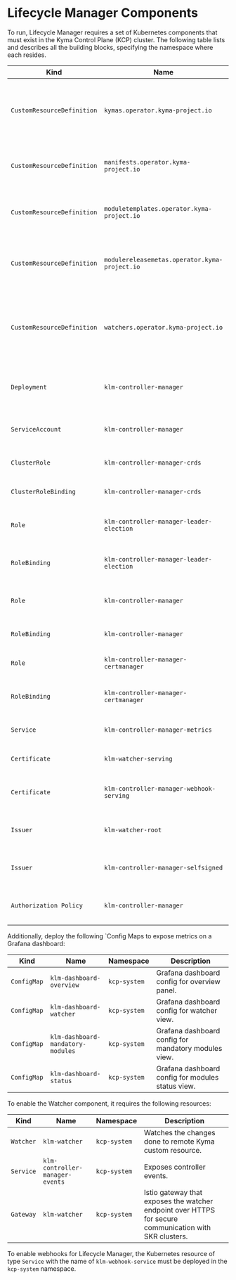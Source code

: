 # Lifecycle Manager Components

To run, Lifecycle Manager requires a set of Kubernetes components that must exist in the Kyma Control Plane (KCP) cluster. The following table lists and describes all the building blocks, specifying the namespace where each resides.

| Kind                       | Name                                          | Namespace      | Description                                                                                            |
|----------------------------|-----------------------------------------------|----------------|--------------------------------------------------------------------------------------------------------|
| `CustomResourceDefinition` | `kymas.operator.kyma-project.io`              | Cluster-wide   | Custom Resource Definition (CRD) for managing Kyma custom resources.                                   |
| `CustomResourceDefinition` | `manifests.operator.kyma-project.io`          | Cluster-wide   | CRD for module deployment and image configurations.                                                    |
| `CustomResourceDefinition` | `moduletemplates.operator.kyma-project.io`    | Cluster-wide   | CRD for defining module images and resources.                                                          |
| `CustomResourceDefinition` | `modulereleasemetas.operator.kyma-project.io` | Cluster-wide   | CRD for mapping module versions to corresponding channels.                                             |
| `CustomResourceDefinition` | `watchers.operator.kyma-project.io`           | Cluster-wide   | CRD for watching changes on specified resources in the SAP BTP, Kyma runtime (SKR) clusters.           |
| `Deployment`               | `klm-controller-manager`                      | `kcp-system`   | Main controller logic for managing all Kyma resources.                                                 |
| `ServiceAccount`           | `klm-controller-manager`                      | `kcp-system`   | Main controller's service account.                                                                     |
| `ClusterRole`              | `klm-controller-manager-crds`                 | Cluster-wide   | Grants permissions to manage CRDs.                                                                     |
| `ClusterRoleBinding`       | `klm-controller-manager-crds`                 | Cluster-wide   | Binds crds role to its service account.                                                                |
| `Role`                     | `klm-controller-manager-leader-election`      | `kcp-system`   | Grants permission for leader election.                                                                 |
| `RoleBinding`              | `klm-controller-manager-leader-election`      | `kcp-system`   | Binds leader election role to service account.                                                         |
| `Role`                     | `klm-controller-manager`                      | `kcp-system`   | Role for accessing runtime resources.                                                                  |
| `RoleBinding`              | `klm-controller-manager`                      | `kcp-system`   | Binds manager role to service account.                                                                 |
| `Role`                     | `klm-controller-manager-certmanager`          | `istio-system` | Role for cert-manager integration.                                                                     |
| `RoleBinding`              | `klm-controller-manager-certmanager`          | `istio-system` | Binds cert-manager role to service account.                                                            |
| `Service`                  | `klm-controller-manager-metrics`              | `kcp-system`   | Exposes controller metrics.                                                                            |
| `Certificate`              | `klm-watcher-serving`                         | `istio-system` | Self-signed watcher certificate.                                                                       |
| `Certificate`              | `klm-controller-manager-webhook-serving`      | `kcp-system`   | Lifecycle manager webhook certificate.                                                                 |
| `Issuer`                   | `klm-watcher-root`                            | `istio-system` | Issues the self-signed watcher certificates.                                                           |
| `Issuer`                   | `klm-controller-manager-selfsigned`           | `kcp-system`   | Issues the webhook serving certificates.                                                               |
| `Authorization Policy`     | `klm-controller-manager`                      | `kcp-system`   | Policy to allow access to metrics and webhooks.                                                        |

Additionally, deploy the following `Config Maps to expose metrics on a Grafana dashboard:

| Kind                       | Name                                          | Namespace      | Description                                                                                            |
|----------------------------|-----------------------------------------------|----------------|--------------------------------------------------------------------------------------------------------|
| `ConfigMap`                | `klm-dashboard-overview`                      | `kcp-system`   | Grafana dashboard config for overview panel.                                                           |
| `ConfigMap`                | `klm-dashboard-watcher`                       | `kcp-system`   | Grafana dashboard config for watcher view.                                                             |
| `ConfigMap`                | `klm-dashboard-mandatory-modules`             | `kcp-system`   | Grafana dashboard config for mandatory modules view.                                                   |
| `ConfigMap`                | `klm-dashboard-status`                        | `kcp-system`   | Grafana dashboard config for modules status view.                                                      |

To enable the Watcher component, it requires the following resources:

| Kind                       | Name                                          | Namespace      | Description                                                                                            |
|----------------------------|-----------------------------------------------|----------------|--------------------------------------------------------------------------------------------------------|
| `Watcher`                  | `klm-watcher`                                 | `kcp-system`   | Watches the changes done to remote Kyma custom resource.                                               |
| `Service`                  | `klm-controller-manager-events`               | `kcp-system`   | Exposes controller events.                                                                             |
| `Gateway`                  | `klm-watcher `                                | `kcp-system`   | Istio gateway that exposes the watcher endpoint over HTTPS for secure communication with SKR clusters. |

To enable webhooks for Lifecycle Manager, the Kubernetes resource of type `Service` with the name of `klm-webhook-service` must be deployed in the `kcp-system` namespace.

